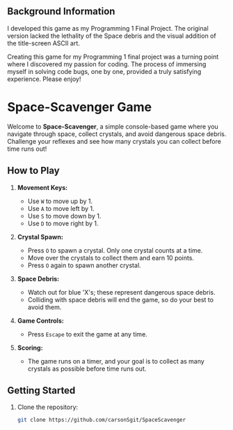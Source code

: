 ## Background Information
I developed this game as my Programming 1 Final Project. The original version lacked the lethality of the Space debris and the visual addition of the title-screen ASCII art.

Creating this game for my Programming 1 final project was a turning point where I discovered my passion for coding. The process of immersing myself in solving code bugs, one by one, provided a truly satisfying experience. Please enjoy!


# Space-Scavenger Game

Welcome to **Space-Scavenger**, a simple console-based game where you navigate through space, collect crystals, and avoid dangerous space debris. Challenge your reflexes and see how many crystals you can collect before time runs out!

## How to Play

1. **Movement Keys:**
   - Use `W` to move up by 1.
   - Use `A` to move left by 1.
   - Use `S` to move down by 1.
   - Use `D` to move right by 1.

2. **Crystal Spawn:**
   - Press `O` to spawn a crystal. Only one crystal counts at a time.
   - Move over the crystals to collect them and earn 10 points.
   - Press `O` again to spawn another crystal.

3. **Space Debris:**
   - Watch out for blue 'X's; these represent dangerous space debris.
   - Colliding with space debris will end the game, so do your best to avoid them.

4. **Game Controls:**
   - Press `Escape` to exit the game at any time.

5. **Scoring:**
   - The game runs on a timer, and your goal is to collect as many crystals as possible before time runs out.

## Getting Started

1. Clone the repository:

   ```bash
   git clone https://github.com/carsonSgit/SpaceScavenger
